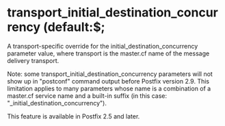 # transport_initial_destination_concurrency (default:$; 

 A transport-specific override for the initial_destination_concurrency
parameter value, where transport is the master.cf name of
the message delivery transport. 

 Note: some transport_initial_destination_concurrency
parameters will not show up in "postconf" command output before
Postfix version 2.9.  This limitation applies to many parameters
whose name is a combination of a master.cf service name and a
built-in suffix (in this case: "_initial_destination_concurrency").


 This feature is available in Postfix 2.5 and later. 


